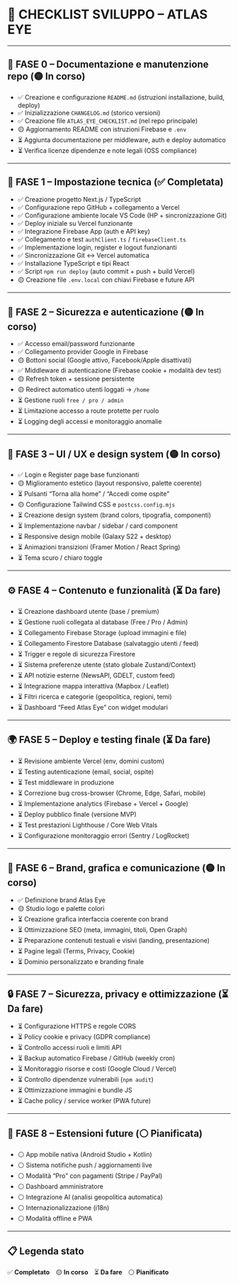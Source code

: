 # 🔵 CHECKLIST SVILUPPO – ATLAS EYE

---

## 🧰 FASE 0 – Documentazione e manutenzione repo (🟡 In corso)
- ✅ Creazione e configurazione `README.md` (istruzioni installazione, build, deploy)
- ✅ Inizializzazione `CHANGELOG.md` (storico versioni)
- ✅ Creazione file `ATLAS_EYE_CHECKLIST.md` (nel repo principale)
- 🟡 Aggiornamento README con istruzioni Firebase e `.env`
- ⏳ Aggiunta documentazione per middleware, auth e deploy automatico
- ⏳ Verifica licenze dipendenze e note legali (OSS compliance)

---

## 🧠 FASE 1 – Impostazione tecnica (✅ Completata)
- ✅ Creazione progetto Next.js / TypeScript
- ✅ Configurazione repo GitHub + collegamento a Vercel
- ✅ Configurazione ambiente locale VS Code (HP + sincronizzazione Git)
- ✅ Deploy iniziale su Vercel funzionante
- ✅ Integrazione Firebase App (auth e API key)
- ✅ Collegamento e test `authClient.ts` / `firebaseClient.ts`
- ✅ Implementazione login, register e logout funzionanti
- ✅ Sincronizzazione Git ↔ Vercel automatica
- ✅ Installazione TypeScript e tipi React
- ✅ Script `npm run deploy` (auto commit + push + build Vercel)
- 🟡 Creazione file `.env.local` con chiavi Firebase e future API

---

## 🔐 FASE 2 – Sicurezza e autenticazione (🟡 In corso)
- ✅ Accesso email/password funzionante
- ✅ Collegamento provider Google in Firebase
- 🟡 Bottoni social (Google attivo, Facebook/Apple disattivati)
- ✅ Middleware di autenticazione (Firebase cookie + modalità dev test)
- 🟡 Refresh token + sessione persistente
- 🟡 Redirect automatico utenti loggati → `/home`
- ⏳ Gestione ruoli `free / pro / admin`
- ⏳ Limitazione accesso a route protette per ruolo
- ⏳ Logging degli accessi e monitoraggio anomalie

---

## 🎨 FASE 3 – UI / UX e design system (🟡 In corso)
- ✅ Login e Register page base funzionanti
- 🟡 Miglioramento estetico (layout responsivo, palette coerente)
- ⏳ Pulsanti “Torna alla home” / “Accedi come ospite”
- 🟡 Configurazione Tailwind CSS e `postcss.config.mjs`
- ⏳ Creazione design system (brand colors, tipografia, componenti)
- ⏳ Implementazione navbar / sidebar / card component
- ⏳ Responsive design mobile (Galaxy S22 + desktop)
- ⏳ Animazioni transizioni (Framer Motion / React Spring)
- ⏳ Tema scuro / chiaro toggle

---

## ⚙️ FASE 4 – Contenuto e funzionalità (⏳ Da fare)
- ⏳ Creazione dashboard utente (base / premium)
- ⏳ Gestione ruoli collegata al database (Free / Pro / Admin)
- ⏳ Collegamento Firebase Storage (upload immagini e file)
- ⏳ Collegamento Firestore Database (salvataggio utenti / feed)
- ⏳ Trigger e regole di sicurezza Firestore
- ⏳ Sistema preferenze utente (stato globale Zustand/Context)
- ⏳ API notizie esterne (NewsAPI, GDELT, custom feed)
- ⏳ Integrazione mappa interattiva (Mapbox / Leaflet)
- ⏳ Filtri ricerca e categorie (geopolitica, regioni, temi)
- ⏳ Dashboard “Feed Atlas Eye” con widget modulari

---

## 🌍 FASE 5 – Deploy e testing finale (⏳ Da fare)
- ⏳ Revisione ambiente Vercel (env, domini custom)
- ⏳ Testing autenticazione (email, social, ospite)
- ⏳ Test middleware in produzione
- ⏳ Correzione bug cross-browser (Chrome, Edge, Safari, mobile)
- ⏳ Implementazione analytics (Firebase + Vercel + Google)
- ⏳ Deploy pubblico finale (versione MVP)
- ⏳ Test prestazioni Lighthouse / Core Web Vitals
- ⏳ Configurazione monitoraggio errori (Sentry / LogRocket)

---

## 🧩 FASE 6 – Brand, grafica e comunicazione (🟡 In corso)
- ✅ Definizione brand Atlas Eye
- 🟡 Studio logo e palette colori
- ⏳ Creazione grafica interfaccia coerente con brand
- ⏳ Ottimizzazione SEO (meta, immagini, titoli, Open Graph)
- ⏳ Preparazione contenuti testuali e visivi (landing, presentazione)
- ⏳ Pagine legali (Terms, Privacy, Cookie)
- ⏳ Dominio personalizzato e branding finale

---

## 🔒 FASE 7 – Sicurezza, privacy e ottimizzazione (⏳ Da fare)
- ⏳ Configurazione HTTPS e regole CORS
- ⏳ Policy cookie e privacy (GDPR compliance)
- ⏳ Controllo accessi ruoli e limiti API
- ⏳ Backup automatico Firebase / GitHub (weekly cron)
- ⏳ Monitoraggio risorse e costi (Google Cloud / Vercel)
- ⏳ Controllo dipendenze vulnerabili (`npm audit`)
- ⏳ Ottimizzazione immagini e bundle JS
- ⏳ Cache policy / service worker (PWA future)

---

## 🧭 FASE 8 – Estensioni future (⚪ Pianificata)
- ⚪ App mobile nativa (Android Studio + Kotlin)
- ⚪ Sistema notifiche push / aggiornamenti live
- ⚪ Modalità “Pro” con pagamenti (Stripe / PayPal)
- ⚪ Dashboard amministratore
- ⚪ Integrazione AI (analisi geopolitica automatica)
- ⚪ Internazionalizzazione (i18n)
- ⚪ Modalità offline e PWA

---

## 📋 Legenda stato
✅ **Completato** 🟡 **In corso** ⏳ **Da fare** ⚪ **Pianificato**
